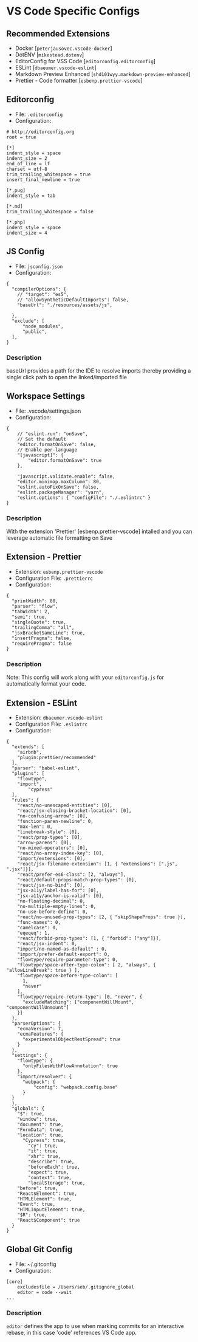 # VS Code Specific Configs

## Recommended Extensions
- Docker [`peterjausovec.vscode-docker`]
- DotENV [`mikestead.dotenv`]
- EditorConfig for VSS Code [`editorconfig.editorconfig`]
- ESLint [`dbaeumer.vscode-eslint`]
- Markdown Preview Enhanced [`shd101wyy.markdown-preview-enhanced`]
- Prettier - Code formatter [`esbenp.prettier-vscode`]

## Editorconfig
- File: `.editorconfig`
- Configuration:
```
# http://editorconfig.org
root = true

[*]
indent_style = space
indent_size = 2
end_of_line = lf
charset = utf-8
trim_trailing_whitespace = true
insert_final_newline = true

[*.pug]
indent_style = tab

[*.md]
trim_trailing_whitespace = false

[*.php]
indent_style = space
indent_size = 4
```

## JS Config
- File: `jsconfig.json`
- Configuration: 
```
{
  "compilerOptions": {
    // "target": "es5",
    // "allowSyntheticDefaultImports": false,
    "baseUrl": "./resources/assets/js",

  },
  "exclude": [
      "node_modules",
      "public",
  ],
}
```

### Description
baseUrl provides a path for the IDE to resolve imports thereby providing a single click path to open the linked/imported file


## Workspace Settings
- File: .vscode/settings.json
- Configuration: 
```
{
    // "eslint.run": "onSave",
    // Set the default
    "editor.formatOnSave": false,
    // Enable per-language
    "[javascript]": {
        "editor.formatOnSave": true
    },
    
    "javascript.validate.enable": false,
    "editor.minimap.maxColumn": 80,
    "eslint.autoFixOnSave": false,
    "eslint.packageManager": "yarn",
    "eslint.options": { "configFile": "./.eslintrc" }
}
```
### Description
With the extension 'Prettier' [esbenp.prettier-vscode] intalled and you can leverage automatic file formatting on Save

## Extension - Prettier
- Extension: `esbenp.prettier-vscode`
- Configuration File: `.prettierrc`
- Configuration: 
```
{
  "printWidth": 80,
  "parser": "flow",
  "tabWidth": 2,
  "semi": true,
  "singleQuote": true,
  "trailingComma": "all",
  "jsxBracketSameLine": true,
  "insertPragma": false,
  "requirePragma": false
}
```
### Description
Note: This config will work along with your `editorconfig.js` for automatically format your code.

## Extension - ESLint
- Extension: `dbaeumer.vscode-eslint`
- Configuration File: `.eslintrc`
- Configuration:
```
{
  "extends": [
    "airbnb",
    "plugin:prettier/recommended"
  ],
  "parser": "babel-eslint",
  "plugins": [
    "flowtype",
    "import",
		"cypress"
  ],
  "rules": {
    "react/no-unescaped-entities": [0],
    "react/jsx-closing-bracket-location": [0],
    "no-confusing-arrow": [0],
    "function-paren-newline": 0,
    "max-len": 0,
    "linebreak-style": [0],
    "react/prop-types": [0],
    "arrow-parens": [0],
    "no-mixed-operators": [0],
    "react/no-array-index-key": [0],
    "import/extensions": [0],
    "react/jsx-filename-extension": [1, { "extensions": [".js", ".jsx"]}],
    "react/prefer-es6-class": [2, "always"],
    "react/default-props-match-prop-types": [0],
    "react/jsx-no-bind": [0],
    "jsx-a11y/label-has-for": [0],
    "jsx-a11y/anchor-is-valid": [0],
    "no-floating-decimal": 0,
    "no-multiple-empty-lines": 0,
    "no-use-before-define": 0,
    "react/no-unused-prop-types": [2, { "skipShapeProps": true }],
    "func-names": 0,
    "camelcase": 0,
    "eqeqeq": 1,
    "react/forbid-prop-types": [1, { "forbid": ["any"]}],
    "react/jsx-indent": 0,
    "import/no-named-as-default" : 0,
    "import/prefer-default-export": 0,
    "flowtype/require-parameter-type": 0,
    "flowtype/space-after-type-colon": [ 2, "always", { "allowLineBreak": true } ],
    "flowtype/space-before-type-colon": [
      1,
      "never"
    ],
    "flowtype/require-return-type": [0, "never", {
      "excludeMatching": ["componentWillMount", "componentWillUnmount"]
    }]
  },
  "parserOptions": {
    "ecmaVersion": 7,
    "ecmaFeatures": {
      "experimentalObjectRestSpread": true
    }
  },
  "settings": {
    "flowtype": {
      "onlyFilesWithFlowAnnotation": true
    },
    "import/resolver": {
      "webpack": {
          "config": "webpack.config.base"
      }
  }
  },
  "globals": {
    "$": true,
    "window": true,
    "document": true,
    "FormData": true,
    "location": true,
	  "Cypress": true,
		"cy": true,
		"it": true,
		"xhr": true,
		"describe": true,
		"beforeEach": true,
		"expect": true,
		"context": true,
		"localStorage": true,
    "before": true,
    "React$Element": true,
    "HTMLElement": true,
    "Event": true,
    "HTMLInputElement": true,
    "$R": true,
    "React$Component": true
  }
}
```

## Global Git Config
- File: ~/.gitconfig
- Configuration:
```
[core]
	excludesfile = /Users/seb/.gitignore_global
	editor = code --wait
...
```

### Description
`editor` defines the app to use when marking commits for an interactive rebase, in this case 'code' references VS Code app.
